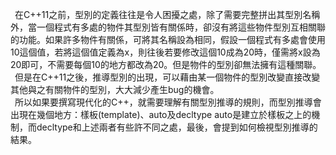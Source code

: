 &ensp;在C++11之前，型別的定義往往是令人困擾之處，除了需要完整拼出其型別名稱外，當一個程式有多處的物件其型別皆有關係時，卻沒有將這些物件型別互相關聯的功能。如果許多物件有關係，可將其名稱設為相同，假設一個程式有多處會使用10這個值，若將這個值定義為x，則往後若要修改這個10成為20時，僅需將x設為20即可，不需要每個10的地方都改為20。但是物件的型別卻無法擁有這種關聯。<br>
&ensp;但是在C++11之後，推導型別的出現，可以藉由某一個物件的型別改變直接改變其他與之有關物件的型別，大大減少產生bug的機會。<br>
&ensp;所以如果要撰寫現代化的C++，就需要理解有關型別推導的規則，而型別推導會出現在幾個地方：樣板(template)、auto及decltype
auto是建立於樣板之上的機制，而decltype和上述兩者有些許不同之處，最後，會提到如何檢視型別推導的結果。